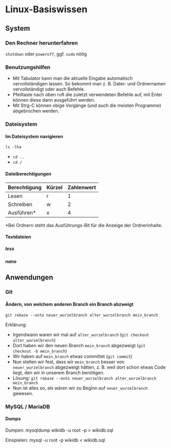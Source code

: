 # Linux-Basiswissen


## System

### Den Rechner herunterfahren

`shutdown` oder `poweroff`, ggf. `sudo` nötig


### Benutzungshilfen

* Mit Tabulator kann man die aktuelle Eingabe automatisch vervollständigen lassen.
So bekommt man z. B. Datei- und Ordnernamen vervollständigt oder auch Befehle.
* Pfeiltaste nach oben ruft die zuletzt verwendeten Befehle auf, mit Enter können diese dann ausgeführt werden.
* Mit Strg-C können obige Vorgänge (und auch die meisten Programme) abgebrochen werden.


### Dateisystem

#### Im Dateisystem navigieren


`ls -lha`

* `cd ..`
* `cd /`

#### Dateiberechtigungen

Berechtigung | Kürzel | Zahlenwert
--- | --- | ---
Lesen | r | 1
Schreiben | w | 2
Ausführen* | x | 4

*Bei Ordnern steht das Ausführungs-Bit für die Anzeige der Ordnerinhalte.


#### Textdateien

##### less

##### nano



## Anwendungen


### Git

#### Ändern, von welchem anderen Branch ein Branch abzweigt

`git rebase --onto neuer_wurzelbranch alter_wurzelbranch mein_branch`

Erklärung:
* Irgendwann waren wir mal auf `alter_wurzelbranch` (`git checkout alter_wurzelbranch`)
* Dort haben wir den neuen Branch `mein_branch` abgezweigt (`git checkout -b mein_branch`)
* Wir haben auf `mein_branch` etwas committet (`git commit`)
* Nun stellen wir fest, dass wir `mein_branch` besser von `neuer_wurzelbranch` abgezweigt hätten, z. B. weil dort schon etwas Code liegt, den wir in unserem Branch benötigen.
* Lösung: `git rebase --onto neuer_wurzelbranch alter_wurzelbranch mein_branch`
* Nun ist alles so, als wären wir zu Beginn auf `neuer_wurzelbranch` gewesen.


### MySQL / MariaDB

#### Dumps
Dumpen:
mysqldump wikidb -u root -p > wikidb.sql

Einspielen:
mysql -u root -p wikidb < wikidb.sql
